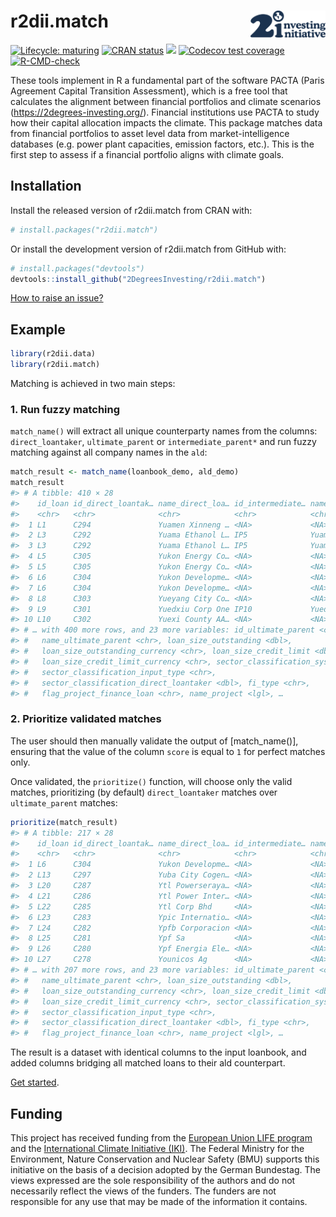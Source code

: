
<!-- README.md is generated from README.Rmd. Please edit that file -->

# r2dii.match <img src="man/figures/logo.svg" align="right" width="120" />

<!-- badges: start -->

[![Lifecycle:
maturing](https://img.shields.io/badge/lifecycle-maturing-blue.svg)](https://lifecycle.r-lib.org/articles/stages.html)
[![CRAN
status](https://www.r-pkg.org/badges/version/r2dii.match)](https://CRAN.R-project.org/package=r2dii.match)
[![](https://cranlogs.r-pkg.org/badges/grand-total/r2dii.match)](https://CRAN.R-project.org/package=r2dii.match)
[![Codecov test
coverage](https://codecov.io/gh/2DegreesInvesting/r2dii.match/branch/main/graph/badge.svg)](https://app.codecov.io/gh/2DegreesInvesting/r2dii.match?branch=main)
[![R-CMD-check](https://github.com/2DegreesInvesting/r2dii.match/actions/workflows/R-CMD-check.yaml/badge.svg)](https://github.com/2DegreesInvesting/r2dii.match/actions/workflows/R-CMD-check.yaml)
<!-- badges: end -->

These tools implement in R a fundamental part of the software PACTA
(Paris Agreement Capital Transition Assessment), which is a free tool
that calculates the alignment between financial portfolios and climate
scenarios (<https://2degrees-investing.org/>). Financial institutions
use PACTA to study how their capital allocation impacts the climate.
This package matches data from financial portfolios to asset level data
from market-intelligence databases (e.g. power plant capacities,
emission factors, etc.). This is the first step to assess if a financial
portfolio aligns with climate goals.

## Installation

Install the released version of r2dii.match from CRAN with:

``` r
# install.packages("r2dii.match")
```

Or install the development version of r2dii.match from GitHub with:

``` r
# install.packages("devtools")
devtools::install_github("2DegreesInvesting/r2dii.match")
```

[How to raise an
issue?](https://2degreesinvesting.github.io/posts/2020-06-26-instructions-to-raise-an-issue/)

## Example

``` r
library(r2dii.data)
library(r2dii.match)
```

Matching is achieved in two main steps:

### 1\. Run fuzzy matching

`match_name()` will extract all unique counterparty names from the
columns: `direct_loantaker`, `ultimate_parent` or `intermediate_parent*`
and run fuzzy matching against all company names in the `ald`:

``` r
match_result <- match_name(loanbook_demo, ald_demo)
match_result 
#> # A tibble: 410 × 28
#>    id_loan id_direct_loantak… name_direct_loa… id_intermediate… name_intermedia…
#>    <chr>   <chr>              <chr>            <chr>            <chr>           
#>  1 L1      C294               Yuamen Xinneng … <NA>             <NA>            
#>  2 L3      C292               Yuama Ethanol L… IP5              Yuama Inc.      
#>  3 L3      C292               Yuama Ethanol L… IP5              Yuama Inc.      
#>  4 L5      C305               Yukon Energy Co… <NA>             <NA>            
#>  5 L5      C305               Yukon Energy Co… <NA>             <NA>            
#>  6 L6      C304               Yukon Developme… <NA>             <NA>            
#>  7 L6      C304               Yukon Developme… <NA>             <NA>            
#>  8 L8      C303               Yueyang City Co… <NA>             <NA>            
#>  9 L9      C301               Yuedxiu Corp One IP10             Yuedxiu Group   
#> 10 L10     C302               Yuexi County AA… <NA>             <NA>            
#> # … with 400 more rows, and 23 more variables: id_ultimate_parent <chr>,
#> #   name_ultimate_parent <chr>, loan_size_outstanding <dbl>,
#> #   loan_size_outstanding_currency <chr>, loan_size_credit_limit <dbl>,
#> #   loan_size_credit_limit_currency <chr>, sector_classification_system <chr>,
#> #   sector_classification_input_type <chr>,
#> #   sector_classification_direct_loantaker <dbl>, fi_type <chr>,
#> #   flag_project_finance_loan <chr>, name_project <lgl>, …
```

### 2\. Prioritize validated matches

The user should then manually validate the output of \[match\_name()\],
ensuring that the value of the column `score` is equal to `1` for
perfect matches only.

Once validated, the `prioritize()` function, will choose only the valid
matches, prioritizing (by default) `direct_loantaker` matches over
`ultimate_parent` matches:

``` r
prioritize(match_result)
#> # A tibble: 217 × 28
#>    id_loan id_direct_loantak… name_direct_loa… id_intermediate… name_intermedia…
#>    <chr>   <chr>              <chr>            <chr>            <chr>           
#>  1 L6      C304               Yukon Developme… <NA>             <NA>            
#>  2 L13     C297               Yuba City Cogen… <NA>             <NA>            
#>  3 L20     C287               Ytl Powerseraya… <NA>             <NA>            
#>  4 L21     C286               Ytl Power Inter… <NA>             <NA>            
#>  5 L22     C285               Ytl Corp Bhd     <NA>             <NA>            
#>  6 L23     C283               Ypic Internatio… <NA>             <NA>            
#>  7 L24     C282               Ypfb Corporacion <NA>             <NA>            
#>  8 L25     C281               Ypf Sa           <NA>             <NA>            
#>  9 L26     C280               Ypf Energia Ele… <NA>             <NA>            
#> 10 L27     C278               Younicos Ag      <NA>             <NA>            
#> # … with 207 more rows, and 23 more variables: id_ultimate_parent <chr>,
#> #   name_ultimate_parent <chr>, loan_size_outstanding <dbl>,
#> #   loan_size_outstanding_currency <chr>, loan_size_credit_limit <dbl>,
#> #   loan_size_credit_limit_currency <chr>, sector_classification_system <chr>,
#> #   sector_classification_input_type <chr>,
#> #   sector_classification_direct_loantaker <dbl>, fi_type <chr>,
#> #   flag_project_finance_loan <chr>, name_project <lgl>, …
```

The result is a dataset with identical columns to the input loanbook,
and added columns bridging all matched loans to their ald counterpart.

[Get
started](https://2degreesinvesting.github.io/r2dii.match/articles/r2dii-match.html).

## Funding

This project has received funding from the [European Union LIFE
program](https://wayback.archive-it.org/12090/20210412123959/https://ec.europa.eu/easme/en/)
and the [International Climate Initiative
(IKI)](https://www.international-climate-initiative.com/en/details/project/measuring-paris-agreement-alignment-and-financial-risk-in-financial-markets-18_I_351-2982).
The Federal Ministry for the Environment, Nature Conservation and
Nuclear Safety (BMU) supports this initiative on the basis of a decision
adopted by the German Bundestag. The views expressed are the sole
responsibility of the authors and do not necessarily reflect the views
of the funders. The funders are not responsible for any use that may be
made of the information it contains.

